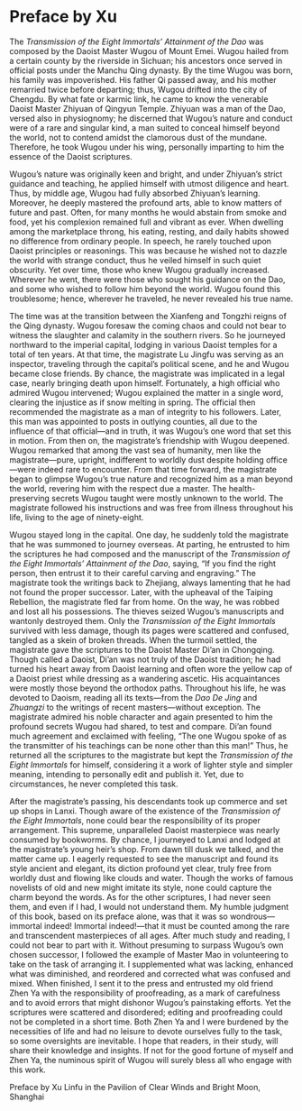 # Preface by Xu

The *Transmission of the Eight Immortals’ Attainment of the Dao* was composed by the Daoist Master Wugou of Mount Emei. Wugou hailed from a certain county by the riverside in Sichuan; his ancestors once served in official posts under the Manchu Qing dynasty. By the time Wugou was born, his family was impoverished. His father Qi passed away, and his mother remarried twice before departing; thus, Wugou drifted into the city of Chengdu. By what fate or karmic link, he came to know the venerable Daoist Master Zhiyuan of Qingyun Temple. Zhiyuan was a man of the Dao, versed also in physiognomy; he discerned that Wugou’s nature and conduct were of a rare and singular kind, a man suited to conceal himself beyond the world, not to contend amidst the clamorous dust of the mundane. Therefore, he took Wugou under his wing, personally imparting to him the essence of the Daoist scriptures.

Wugou’s nature was originally keen and bright, and under Zhiyuan’s strict guidance and teaching, he applied himself with utmost diligence and heart. Thus, by middle age, Wugou had fully absorbed Zhiyuan’s learning. Moreover, he deeply mastered the profound arts, able to know matters of future and past. Often, for many months he would abstain from smoke and food, yet his complexion remained full and vibrant as ever. When dwelling among the marketplace throng, his eating, resting, and daily habits showed no difference from ordinary people. In speech, he rarely touched upon Daoist principles or reasonings. This was because he wished not to dazzle the world with strange conduct, thus he veiled himself in such quiet obscurity. Yet over time, those who knew Wugou gradually increased. Wherever he went, there were those who sought his guidance on the Dao, and some who wished to follow him beyond the world. Wugou found this troublesome; hence, wherever he traveled, he never revealed his true name.

The time was at the transition between the Xianfeng and Tongzhi reigns of the Qing dynasty. Wugou foresaw the coming chaos and could not bear to witness the slaughter and calamity in the southern rivers. So he journeyed northward to the imperial capital, lodging in various Daoist temples for a total of ten years. At that time, the magistrate Lu Jingfu was serving as an inspector, traveling through the capital’s political scene, and he and Wugou became close friends. By chance, the magistrate was implicated in a legal case, nearly bringing death upon himself. Fortunately, a high official who admired Wugou intervened; Wugou explained the matter in a single word, clearing the injustice as if snow melting in spring. The official then recommended the magistrate as a man of integrity to his followers. Later, this man was appointed to posts in outlying counties, all due to the influence of that official—and in truth, it was Wugou’s one word that set this in motion. From then on, the magistrate’s friendship with Wugou deepened. Wugou remarked that among the vast sea of humanity, men like the magistrate—pure, upright, indifferent to worldly dust despite holding office—were indeed rare to encounter. From that time forward, the magistrate began to glimpse Wugou’s true nature and recognized him as a man beyond the world, revering him with the respect due a master. The health-preserving secrets Wugou taught were mostly unknown to the world. The magistrate followed his instructions and was free from illness throughout his life, living to the age of ninety-eight.

Wugou stayed long in the capital. One day, he suddenly told the magistrate that he was summoned to journey overseas. At parting, he entrusted to him the scriptures he had composed and the manuscript of the *Transmission of the Eight Immortals’ Attainment of the Dao*, saying, “If you find the right person, then entrust it to their careful carving and engraving.” The magistrate took the writings back to Zhejiang, always lamenting that he had not found the proper successor. Later, with the upheaval of the Taiping Rebellion, the magistrate fled far from home. On the way, he was robbed and lost all his possessions. The thieves seized Wugou’s manuscripts and wantonly destroyed them. Only the *Transmission of the Eight Immortals* survived with less damage, though its pages were scattered and confused, tangled as a skein of broken threads. When the turmoil settled, the magistrate gave the scriptures to the Daoist Master Di’an in Chongqing. Though called a Daoist, Di’an was not truly of the Daoist tradition; he had turned his heart away from Daoist learning and often wore the yellow cap of a Daoist priest while dressing as a wandering ascetic. His acquaintances were mostly those beyond the orthodox paths. Throughout his life, he was devoted to Daoism, reading all its texts—from the *Dao De Jing* and *Zhuangzi* to the writings of recent masters—without exception. The magistrate admired his noble character and again presented to him the profound secrets Wugou had shared, to test and compare. Di’an found much agreement and exclaimed with feeling, “The one Wugou spoke of as the transmitter of his teachings can be none other than this man!” Thus, he returned all the scriptures to the magistrate but kept the *Transmission of the Eight Immortals* for himself, considering it a work of lighter style and simpler meaning, intending to personally edit and publish it. Yet, due to circumstances, he never completed this task.

After the magistrate’s passing, his descendants took up commerce and set up shops in Lanxi. Though aware of the existence of the *Transmission of the Eight Immortals*, none could bear the responsibility of its proper arrangement. This supreme, unparalleled Daoist masterpiece was nearly consumed by bookworms. By chance, I journeyed to Lanxi and lodged at the magistrate’s young heir’s shop. From dawn till dusk we talked, and the matter came up. I eagerly requested to see the manuscript and found its style ancient and elegant, its diction profound yet clear, truly free from worldly dust and flowing like clouds and water. Though the works of famous novelists of old and new might imitate its style, none could capture the charm beyond the words. As for the other scriptures, I had never seen them, and even if I had, I would not understand them. My humble judgment of this book, based on its preface alone, was that it was so wondrous—immortal indeed! Immortal indeed!—that it must be counted among the rare and transcendent masterpieces of all ages. After much study and reading, I could not bear to part with it. Without presuming to surpass Wugou’s own chosen successor, I followed the example of Master Mao in volunteering to take on the task of arranging it. I supplemented what was lacking, enhanced what was diminished, and reordered and corrected what was confused and mixed. When finished, I sent it to the press and entrusted my old friend Zhen Ya with the responsibility of proofreading, as a mark of carefulness and to avoid errors that might dishonor Wugou’s painstaking efforts. Yet the scriptures were scattered and disordered; editing and proofreading could not be completed in a short time. Both Zhen Ya and I were burdened by the necessities of life and had no leisure to devote ourselves fully to the task, so some oversights are inevitable. I hope that readers, in their study, will share their knowledge and insights. If not for the good fortune of myself and Zhen Ya, the numinous spirit of Wugou will surely bless all who engage with this work.

Preface by Xu Linfu in the Pavilion of Clear Winds and Bright Moon, Shanghai